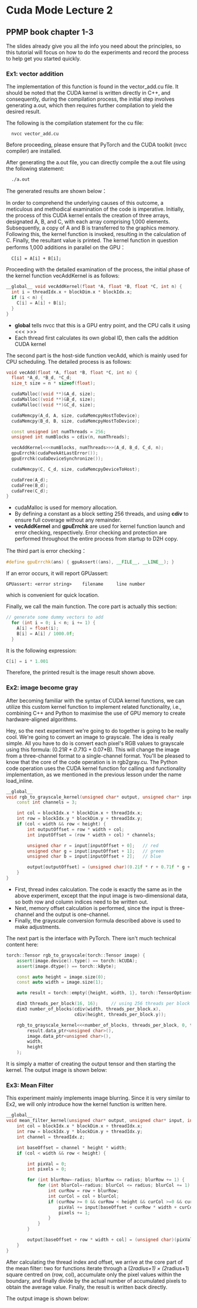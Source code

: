 # Cuda Mode Lecture 2
## PPMP book chapter 1-3
The slides already give you all the info you need about the principles, so this tutorial will focus on how to do the experiments and record the process to help get you started quickly.

### Ex1: vector addition
The implementation of this function is found in the vector_add.cu file. It should be noted that the CUDA kernel is written directly in C++, and consequently, during the compilation process, the initial step involves generating a.out, which then requires further compilation to yield the desired result.

The following is the compilation statement for the cu file:
```
  nvcc vector_add.cu
```
Before proceeding, please ensure that PyTorch and the CUDA toolkit (nvcc compiler) are installed.

After generating the a.out file, you can directly compile the a.out file using the following statement:
```
  ./a.out
```
The generated results are shown below：

In order to comprehend the underlying causes of this outcome, a meticulous and methodical examination of the code is imperative. Initially, the process of this CUDA kernel entails the creation of three arrays, designated A, B, and C, with each array comprising 1,000 elements. Subsequently, a copy of A and B is transferred to the graphics memory. Following this, the kernel function is invoked, resulting in the calculation of C. Finally, the resultant value is printed. The kernel function in question performs 1,000 additions in parallel on the GPU：
```
  C[i] = A[i] + B[i];
```
Proceeding with the detailed examination of the process, the initial phase of the kernel function vecAddKernel is as follows:
```c++
__global__ void vecAddKernel(float *A, float *B, float *C, int n) {
  int i = threadIdx.x + blockDim.x * blockIdx.x;
  if (i < n) {
    C[i] = A[i] + B[i];
  }
}
```
* __global__ tells nvcc that this is a GPU entry point, and the CPU calls it using <<< >>>
* Each thread first calculates its own global ID, then calls the addition CUDA kernel
  
The second part is the host-side function vecAdd, which is mainly used for CPU scheduling. The detailed process is as follows:
```c++
void vecAdd(float *A, float *B, float *C, int n) {
  float *A_d, *B_d, *C_d;
  size_t size = n * sizeof(float);

  cudaMalloc((void **)&A_d, size);
  cudaMalloc((void **)&B_d, size);
  cudaMalloc((void **)&C_d, size);

  cudaMemcpy(A_d, A, size, cudaMemcpyHostToDevice);
  cudaMemcpy(B_d, B, size, cudaMemcpyHostToDevice);

  const unsigned int numThreads = 256;
  unsigned int numBlocks = cdiv(n, numThreads);

  vecAddKernel<<<numBlocks, numThreads>>>(A_d, B_d, C_d, n);
  gpuErrchk(cudaPeekAtLastError());
  gpuErrchk(cudaDeviceSynchronize());

  cudaMemcpy(C, C_d, size, cudaMemcpyDeviceToHost);

  cudaFree(A_d);
  cudaFree(B_d);
  cudaFree(C_d);
}
```
* cudaMalloc is used for memory allocation.
* By defining a constant as a block setting 256 threads, and using **cdiv** to ensure full coverage without any remainder.
* **vecAddKernel** and **gpuErrchk** are used for kernel function launch and error checking, respectively. Error checking and protection are performed throughout the entire process from startup to D2H copy.

The third part is error checking：
```c++
#define gpuErrchk(ans) { gpuAssert((ans), __FILE__, __LINE__); }
```
If an error occurs, it will report GPUassert: 
```
GPUassert: <error string>    filename     line number
```
which is convenient for quick location.

Finally, we call the main function. The core part is actually this section:
```c++
// generate some dummy vectors to add
  for (int i = 0; i < n; i += 1) {
    A[i] = float(i);
    B[i] = A[i] / 1000.0f;
  }

```
It is the following expression:
```c++
C[i] = i * 1.001
```
Therefore, the printed result is the image result shown above.

### Ex2: image become gray
After becoming familiar with the syntax of CUDA kernel functions, we can utilize this custom kernel function to implement related functionality, i.e., combining C++ and Python to maximise the use of GPU memory to create hardware-aligned algorithms.

Hey, so the next experiment we're going to do together is going to be really cool. We're going to convert an image to grayscale. The idea is really simple. All you have to do is convert each pixel's RGB values to grayscale using this formula: (0.21*R + 0.71*G + 0.07*B). This will change the image from a three-channel format to a single-channel format. You'll be pleased to know that the core of the code operation is in rgb2gray.cu. The Python code operation uses the CUDA kernel function for calling and functionality implementation, as we mentioned in the previous lesson under the name load_inline.

```c++
__global__
void rgb_to_grayscale_kernel(unsigned char* output, unsigned char* input, int width, int height) {
    const int channels = 3;

    int col = blockIdx.x * blockDim.x + threadIdx.x;
    int row = blockIdx.y * blockDim.y + threadIdx.y;
    if (col < width && row < height) {
        int outputOffset = row * width + col;
        int inputOffset = (row * width + col) * channels;

        unsigned char r = input[inputOffset + 0];   // red
        unsigned char g = input[inputOffset + 1];   // green
        unsigned char b = input[inputOffset + 2];   // blue

        output[outputOffset] = (unsigned char)(0.21f * r + 0.71f * g + 0.07f * b);
    }
}
```
* First, thread index calculation. The code is exactly the same as in the above experiment, except that the input image is two-dimensional data, so both row and column indices need to be written out. 
* Next, memory offset calculation is performed, since the input is three-channel and the output is one-channel.
* Finally, the grayscale conversion formula described above is used to make adjustments.

The next part is the interface with PyTorch. There isn't much technical content here:

```c++
torch::Tensor rgb_to_grayscale(torch::Tensor image) {
    assert(image.device().type() == torch::kCUDA);
    assert(image.dtype() == torch::kByte);

    const auto height = image.size(0);
    const auto width = image.size(1);

    auto result = torch::empty({height, width, 1}, torch::TensorOptions().dtype(torch::kByte).device(image.device()));

    dim3 threads_per_block(16, 16);     // using 256 threads per block
    dim3 number_of_blocks(cdiv(width, threads_per_block.x),
                          cdiv(height, threads_per_block.y));

    rgb_to_grayscale_kernel<<<number_of_blocks, threads_per_block, 0, torch::cuda::getCurrentCUDAStream()>>>(
        result.data_ptr<unsigned char>(),
        image.data_ptr<unsigned char>(),
        width,
        height
    );
```
It is simply a matter of creating the output tensor and then starting the kernel. The output image is shown below:

### Ex3: Mean Filter
This experiment mainly implements image blurring. Since it is very similar to Ex2, we will only introduce how the kernel function is written here.
```c++
__global__
void mean_filter_kernel(unsigned char* output, unsigned char* input, int width, int height, int radius) {
    int col = blockIdx.x * blockDim.x + threadIdx.x;
    int row = blockIdx.y * blockDim.y + threadIdx.y;
    int channel = threadIdx.z;

    int baseOffset = channel * height * width;
    if (col < width && row < height) {

        int pixVal = 0;
        int pixels = 0;

        for (int blurRow=-radius; blurRow <= radius; blurRow += 1) {
            for (int blurCol=-radius; blurCol <= radius; blurCol += 1) {
                int curRow = row + blurRow;
                int curCol = col + blurCol;
                if (curRow >= 0 && curRow < height && curCol >=0 && curCol < width) {
                    pixVal += input[baseOffset + curRow * width + curCol];
                    pixels += 1;
                }
            }
        }

        output[baseOffset + row * width + col] = (unsigned char)(pixVal / pixels);
    }
}
```
After calculating the thread index and offset, we arrive at the core part of the mean filter: two for functions iterate through a (2*radius+1) × (2*radius+1) square centred on (row, col), accumulate only the pixel values within the boundary, and finally divide by the actual number of accumulated pixels to obtain the average value. Finally, the result is written back directly.

The output image is shown below: